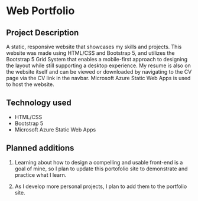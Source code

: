 # Web Portfolio 


## Project Description
A static, responsive website that showcases my skills and projects. This website was made using HTML/CSS and Bootstrap 5, and utilizes the Bootstrap 5 Grid System that enables a mobile-first approach to designing the layout while still supporting a desktop experience. My resume is also on the website itself and can be viewed or downloaded by navigating to the CV page via the CV link in the navbar. Microsoft Azure Static Web Apps is used to host the website. 


## Technology used
- HTML/CSS
- Bootstrap 5
- Microsoft Azure Static Web Apps


## Planned additions
1. Learning about how to design a compelling and usable front-end is a goal of mine, so I plan to update this portofolio site to demonstrate and practice what I learn. 

2. As I develop more personal projects, I plan to add them to the portfolio site.
